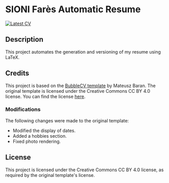 # SIONI Farès Automatic Resume

[![Latest CV](https://img.shields.io/badge/CV-latest-blue)](https://fsioni.github.io/resume/main.pdf)


## Description
This project automates the generation and versioning of my resume using LaTeX.

## Credits
This project is based on the [BubbleCV template](https://github.com/mateuszbaransanok/BubbleCV) by Mateusz Baran. The original template is licensed under the Creative Commons CC BY 4.0 license. You can find the license [here](https://github.com/mateuszbaransanok/BubbleCV/blob/main/LICENSE).

### Modifications
The following changes were made to the original template:
- Modified the display of dates.
- Added a hobbies section.
- Fixed photo rendering.

## License
This project is licensed under the Creative Commons CC BY 4.0 license, as required by the original template's license.
